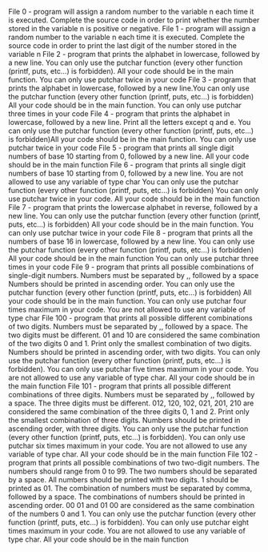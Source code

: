 File 0 -  program will assign a random number to the variable n each time it is executed. Complete the source code in order to print whether the number stored in the variable n is positive or negative.
File 1 - program will assign a random number to the variable n each time it is executed. Complete the source code in order to print the last digit of the number stored in the variable n
File 2 - program that prints the alphabet in lowercase, followed by a new line. You can only use the putchar function (every other function (printf, puts, etc…) is forbidden). All your code should be in the main function. You can only use putchar twice in your code
File 3 - program that prints the alphabet in lowercase, followed by a new line.You can only use the putchar function (every other function (printf, puts, etc…) is forbidden) All your code should be in the main function. You can only use putchar three times in your code
File 4 -  program that prints the alphabet in lowercase, followed by a new line. Print all the letters except q and e. You can only use the putchar function (every other function (printf, puts, etc…) is forbidden)All your code should be in the main function. You can only use putchar twice in your code
File 5 - program that prints all single digit numbers of base 10 starting from 0, followed by a new line. All your code should be in the main function
File 6 - program that prints all single digit numbers of base 10 starting from 0, followed by a new line. You are not allowed to use any variable of type char You can only use the putchar function (every other function (printf, puts, etc…) is forbidden) You can only use putchar twice in your code. All your code should be in the main function
File 7 - program that prints the lowercase alphabet in reverse, followed by a new line. You can only use the putchar function (every other function (printf, puts, etc…) is forbidden) All your code should be in the main function. You can only use putchar twice in your code
File 8 - program that prints all the numbers of base 16 in lowercase, followed by a new line. You can only use the putchar function (every other function (printf, puts, etc…) is forbidden) All your code should be in the main function You can only use putchar three times in your code
File 9 - program that prints all possible combinations of single-digit numbers. Numbers must be separated by ,, followed by a space Numbers should be printed in ascending order. You can only use the putchar function (every other function (printf, puts, etc…) is forbidden) All your code should be in the main function. You can only use putchar four times maximum in your code. You are not allowed to use any variable of type char
File 100 - program that prints all possible different combinations of two digits. Numbers must be separated by ,, followed by a space. The two digits must be different. 01 and 10 are considered the same combination of the two digits 0 and 1. Print only the smallest combination of two digits. Numbers should be printed in ascending order, with two digits. You can only use the putchar function (every other function (printf, puts, etc…) is forbidden). You can only use putchar five times maximum in your code. You are not allowed to use any variable of type char. All your code should be in the main function
File 101 - program that prints all possible different combinations of three digits. Numbers must be separated by ,, followed by a space. The three digits must be different. 012, 120, 102, 021, 201, 210 are considered the same combination of the three digits 0, 1 and 2. Print only the smallest combination of three digits. Numbers should be printed in ascending order, with three digits. You can only use the putchar function (every other function (printf, puts, etc…) is forbidden). You can only use putchar six times maximum in your code. You are not allowed to use any variable of type char. All your code should be in the main function
File 102 - program that prints all possible combinations of two two-digit numbers. The numbers should range from 0 to 99. The two numbers should be separated by a space. All numbers should be printed with two digits. 1 should be printed as 01. The combination of numbers must be separated by comma, followed by a space. The combinations of numbers should be printed in ascending order. 00 01 and 01 00 are considered as the same combination of the numbers 0 and 1. You can only use the putchar function (every other function (printf, puts, etc…) is forbidden). You can only use putchar eight times maximum in your code. You are not allowed to use any variable of type char. All your code should be in the main function
